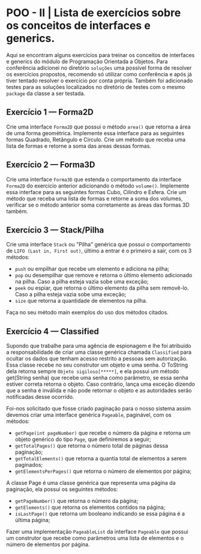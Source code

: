 # POO - II | Lista de exercícios sobre os conceitos de interfaces e generics.

Aqui se encontram alguns exercícios para treinar os conceitos de interfaces e generics do módulo de Programação Orientada a Objetos. 
Para conferência adicionei no diretório `soluções` uma possível forma de resolver os exercícios propostos,
recomendo só utilizar como conferência e após já tiver tentado resolver o exercício por conta própria.
Também foi adicionado testes para as soluções localizados no diretório de testes com o mesmo `package` da classe a ser testada.

## Exercício 1 — Forma2D

Crie uma interface `Forma2D` que possui o método `area()` que retorna a área de uma forma geométrica. Implemente essa interface para as seguintes formas Quadrado, Retângulo e Circulo. 
Crie um método que receba uma lista de formas e retorne a soma das areas dessas formas.

## Exercício 2 — Forma3D

Crie uma interface `Forma3D` que estenda o comportamento da interface `Forma2D` do exercício anterior adicionando o método `volume()`. 
Implemente essa interface para as seguintes formas Cubo, Cilindro e Esfera. 
Crie um método que receba uma lista de formas e retorne a soma dos volumes, verificar se o método anterior soma corretamente as áreas das formas 3D também.

## Exercício 3 — Stack/Pilha

Crie uma interface `Stack` ou "Pilha" genérica que possui o comportamento de `LIFO (Last in, First out)`, último a entrar é o primeiro a sair, com os 3 métodos:
* `push` ou empilhar que recebe um elemento e adiciona na pilha;
* `pop` ou desempilhar que remove e retorna o último elemento adicionado na pilha. Caso a pilha esteja vazia sobe uma exceção;
* `peek` ou espiar, que retorna o último elemento da pilha sem removê-lo. Caso a pilha esteja vazia sobe uma exceção;
* `size` que retorna a quantidade de elementos na pilha.

Faça no seu método main exemplos do uso dos métodos citados.

## Exercício 4 — Classified

Supondo que trabalhe para uma agência de espionagem e lhe foi atribuido a responsabilidade de criar uma classe genérica chamada `Classified` para ocultar os dados que tenham acesso restrito a pessoas sem autorização. 
Essa classe recebe no seu construtor um objeto e uma senha. 
O ToString dela retorna sempre `Objeto sigiloso[*****]`, e ela possui um método get(String senha) que recebe uma senha como parâmetro, se essa senha estiver correta retorna o objeto. Caso contrário, lança uma exceção dizendo que a senha é inválida e não pode retornar o objeto e as autoridades serão notificadas desse ocorrido.

Foi-nos solicitado que fosse criado paginação para o nosso sistema assim devemos criar uma interface genérica `Pageable`, paginável, com os métodos:
* `getPage(int pageNumber)` que recebe o número da página e retorna um objeto genérico do tipo `Page`, que definiremos a seguir;
* `getTotalPages()` que retorna o número total de páginas dessa paginação;
* `getTotalElements()` que retorna a quantia total de elementos a serem paginados;
* `getElementsPerPages()` que retorna o número de elementos por página;

A classe Page é uma classe genérica que representa uma página da paginação, ela possui os seguintes métodos:
* `getPageNumber()` que retorna o número da página;
* `getElements()` que retorna os elementos contidos na página;
* `isLastPage()` que retorna um booleano indicando se essa página é a última página;

Fazer uma implementação `PageableList` da interface `Pageable` que possui um construtor que recebe como parâmetros uma lista de elementos e o número de elementos por página.
